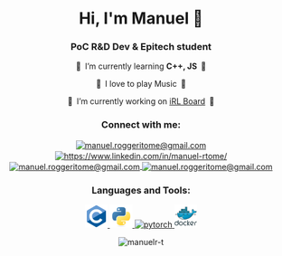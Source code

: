 <h1 align="center">Hi, I'm Manuel 👋</h1>
<h3 align="center">PoC R&D Dev & Epitech student</h3>
<p align="center">🌱&ensp;I’m currently learning <b>C++, JS</b>&ensp;🌱</p>
<p align="center">🎵&ensp;I love to play Music&ensp;🎵</p>
<p align="center">🔭&ensp;I’m currently working on <a href="https://github.com/PoCInnovation/iRL-Board">iRL Board</a>&ensp;🔭</p>
<h3 align="center">Connect with me:</h3>
<p align="center">
  <a href="mailto:manuel.roggeritome@gmail.com" target="blank">
    <img align="center" src="https://mailmeteor.com/logos/assets/PNG/Gmail_Logo_256px.png" alt="manuel.roggeritome@gmail.com" height="30" width="40" />
  </a>
  <a href="https://linkedin.com/in/https://www.linkedin.com/in/manuel-rtome/" target="blank">
    <img align="center" src="https://raw.githubusercontent.com/rahuldkjain/github-profile-readme-generator/master/src/images/icons/Social/linked-in-alt.svg" alt="https://www.linkedin.com/in/manuel-rtome/" height="30" width="40" />
  </a>
  <a href="https://discord.com/users/973609623779172402" target="blank">
    <img align="center" src="https://assets-global.website-files.com/6257adef93867e50d84d30e2/636e0a69f118df70ad7828d4_icon_clyde_blurple_RGB.svg" alt="manuel.roggeritome@gmail.com" height="30" width="40" />
  </a>
  <a href="https://gitlab.com/manueltome" target="blank">
    <img align="center" src="https://about.gitlab.com/images/press/logo/png/gitlab-logo-500.png" alt="manuel.roggeritome@gmail.com" height="40" width="40" />
  </a>
</p>

<h3 align="center">Languages and Tools:</h3>
<p align="center">
  <a href="https://www.cprogramming.com/" target="_blank" rel="noreferrer">
    <img src="https://raw.githubusercontent.com/devicons/devicon/master/icons/c/c-original.svg" alt="c" width="40" height="40"/>
  </a>
  <a href="https://www.python.org" target="_blank" rel="noreferrer">
    <img src="https://raw.githubusercontent.com/devicons/devicon/master/icons/python/python-original.svg" alt="python" width="40" height="40"/>
  </a>
    <a href="https://pytorch.org/" target="_blank" rel="noreferrer">
    <img src="https://www.vectorlogo.zone/logos/pytorch/pytorch-icon.svg" alt="pytorch" width="40" height="40"/>
  </a>
  <a href="https://www.docker.com/" target="_blank" rel="noreferrer"> 
    <img src="https://raw.githubusercontent.com/devicons/devicon/master/icons/docker/docker-original-wordmark.svg" alt="docker" width="40" height="40"/>
  </a>
</p>
<p align="center">
  <img src="https://streak-stats.demolab.com?user=ManuelR-T&theme=dark&hide_border=true&border_radius=10&background=0D1117" alt="manuelr-t"/>
</p>
